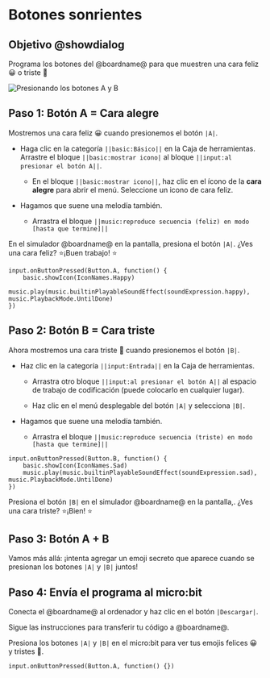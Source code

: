 # Botones sonrientes

## Objetivo @showdialog

Programa los botones del @boardname@ para que muestren una cara feliz 😀 o triste 🙁

![Presionando los botones A y B](/static/mb/projects/smiley-buttons/sim.gif)

## Paso 1: Botón A = Cara alegre

Mostremos una cara feliz 😀 cuando presionemos el botón ``|A|``.

* Haga clic en la categoría ``||basic:Básico||`` en la Caja de herramientas. Arrastre el bloque ``||basic:mostrar icono|`` al bloque ``||input:al presionar el botón A||``.

    * En el bloque ``||basic:mostrar icono||``, haz clic en el ícono de la **cara alegre** para abrir el menú. Seleccione un icono de cara feliz.

* Hagamos que suene una melodía también.
    
    * Arrastra el bloque  ``||music:reproduce secuencia (feliz) en modo [hasta que termine]||``  

En el simulador @boardname@ en la pantalla, presiona el botón ``|A|``. ¿Ves una cara feliz? ⭐¡Buen trabajo! ⭐

```blocks
input.onButtonPressed(Button.A, function() { 
    basic.showIcon(IconNames.Happy)
    music.play(music.builtinPlayableSoundEffect(soundExpression.happy), music.PlaybackMode.UntilDone)
})
```

## Paso 2: Botón B = Cara triste

Ahora mostremos una cara triste 🙁 cuando presionemos el botón ``|B|``.

* Haz clic en la categoría ``||input:Entrada||`` en la Caja de herramientas.

    * Arrastra otro bloque ``||input:al presionar el botón A||`` al espacio de trabajo de codificación (puede colocarlo en cualquier lugar).

    * Haz clic en el menú desplegable del botón ``|A|`` y selecciona ``|B|``.

* Hagamos que suene una melodía también.
    
    * Arrastra el bloque  ``||music:reproduce secuencia (triste) en modo [hasta que termine]||``  


```blocks
input.onButtonPressed(Button.B, function() {
    basic.showIcon(IconNames.Sad)
    music.play(music.builtinPlayableSoundEffect(soundExpression.sad), music.PlaybackMode.UntilDone)
})
```

Presiona el botón ``|B|`` en el simulador @boardname@ en la pantalla,. ¿Ves una cara triste? ⭐¡Bien! ⭐

## Paso 3: Botón A + B

Vamos más allá: ¡intenta agregar un emoji secreto que aparece cuando se presionan los botones ``|A|`` y ``|B|`` juntos!

## Paso 4: Envía el programa al micro:bit

Conecta el @boardname@ al ordenador y haz clic en el botón ``|Descargar|``.

Sigue las instrucciones para transferir tu código a @boardname@.

Presiona los botones ``|A|`` y ``|B|`` en el micro:bit para ver tus emojis felices 😀 y tristes 🙁.


```template
input.onButtonPressed(Button.A, function() {})
```